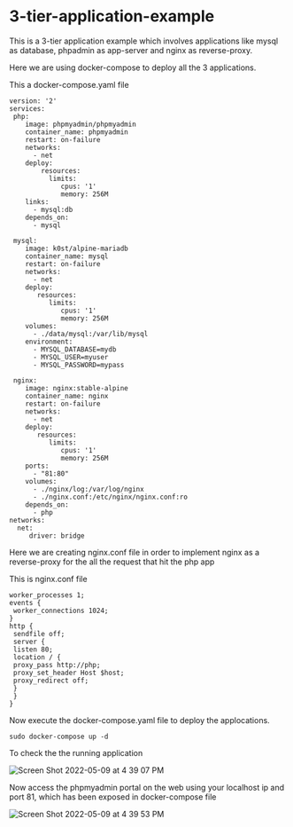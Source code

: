 # 3-tier-application-example

This is a 3-tier application example which involves applications like mysql as database, phpadmin as app-server and nginx as reverse-proxy.

Here we are using docker-compose to deploy all the 3 applications.

This a docker-compose.yaml file

```
version: '2'
services:
 php:
    image: phpmyadmin/phpmyadmin
    container_name: phpmyadmin
    restart: on-failure
    networks:
      - net
    deploy:
        resources:
          limits:
             cpus: '1'
             memory: 256M     
    links:
      - mysql:db
    depends_on:
      - mysql
 
 mysql:
    image: k0st/alpine-mariadb
    container_name: mysql
    restart: on-failure
    networks:
      - net
    deploy:
       resources:
          limits:
             cpus: '1'
             memory: 256M     
    volumes:
      - ./data/mysql:/var/lib/mysql
    environment:
      - MYSQL_DATABASE=mydb
      - MYSQL_USER=myuser
      - MYSQL_PASSWORD=mypass
 
 nginx:
    image: nginx:stable-alpine
    container_name: nginx
    restart: on-failure
    networks:
      - net
    deploy:
       resources:
          limits:
             cpus: '1'
             memory: 256M     
    ports:
      - "81:80"
    volumes:
      - ./nginx/log:/var/log/nginx
      - ./nginx.conf:/etc/nginx/nginx.conf:ro
    depends_on:
      - php
networks:
  net:
     driver: bridge
```

Here we are creating nginx.conf file in order to implement nginx as a reverse-proxy for the all the request that hit the php app

This is nginx.conf file

```
worker_processes 1;
events {
 worker_connections 1024;
}
http {
 sendfile off;
 server {
 listen 80;
 location / {
 proxy_pass http://php;
 proxy_set_header Host $host;
 proxy_redirect off;
 }
 }
}
```

Now execute the docker-compose.yaml file to deploy the applocations.
```
sudo docker-compose up -d
```


To check the the running application

![Screen Shot 2022-05-09 at 4 39 07 PM](https://user-images.githubusercontent.com/35251635/167399590-9a75bde6-73ca-4c93-b7c7-ca3f0d4a2575.png)



Now access the phpmyadmin portal on the web using your localhost ip and port 81, which has been exposed in docker-compose file

![Screen Shot 2022-05-09 at 4 39 53 PM](https://user-images.githubusercontent.com/35251635/167400079-63118b4a-e673-4691-9ffc-8cffdb1ee6f7.png)


     
